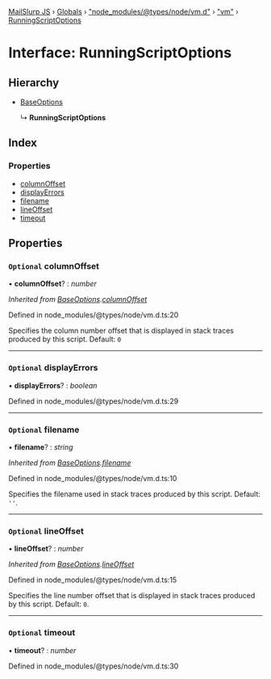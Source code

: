 [MailSlurp JS](../README.md) › [Globals](../globals.md) › ["node_modules/@types/node/vm.d"](../modules/_node_modules__types_node_vm_d_.md) › ["vm"](../modules/_node_modules__types_node_vm_d_._vm_.md) › [RunningScriptOptions](_node_modules__types_node_vm_d_._vm_.runningscriptoptions.md)

# Interface: RunningScriptOptions

## Hierarchy

* [BaseOptions](_node_modules__types_node_vm_d_._vm_.baseoptions.md)

  ↳ **RunningScriptOptions**

## Index

### Properties

* [columnOffset](_node_modules__types_node_vm_d_._vm_.runningscriptoptions.md#optional-columnoffset)
* [displayErrors](_node_modules__types_node_vm_d_._vm_.runningscriptoptions.md#optional-displayerrors)
* [filename](_node_modules__types_node_vm_d_._vm_.runningscriptoptions.md#optional-filename)
* [lineOffset](_node_modules__types_node_vm_d_._vm_.runningscriptoptions.md#optional-lineoffset)
* [timeout](_node_modules__types_node_vm_d_._vm_.runningscriptoptions.md#optional-timeout)

## Properties

### `Optional` columnOffset

• **columnOffset**? : *number*

*Inherited from [BaseOptions](_node_modules__types_node_vm_d_._vm_.baseoptions.md).[columnOffset](_node_modules__types_node_vm_d_._vm_.baseoptions.md#optional-columnoffset)*

Defined in node_modules/@types/node/vm.d.ts:20

Specifies the column number offset that is displayed in stack traces produced by this script.
Default: `0`

___

### `Optional` displayErrors

• **displayErrors**? : *boolean*

Defined in node_modules/@types/node/vm.d.ts:29

___

### `Optional` filename

• **filename**? : *string*

*Inherited from [BaseOptions](_node_modules__types_node_vm_d_._vm_.baseoptions.md).[filename](_node_modules__types_node_vm_d_._vm_.baseoptions.md#optional-filename)*

Defined in node_modules/@types/node/vm.d.ts:10

Specifies the filename used in stack traces produced by this script.
Default: `''`.

___

### `Optional` lineOffset

• **lineOffset**? : *number*

*Inherited from [BaseOptions](_node_modules__types_node_vm_d_._vm_.baseoptions.md).[lineOffset](_node_modules__types_node_vm_d_._vm_.baseoptions.md#optional-lineoffset)*

Defined in node_modules/@types/node/vm.d.ts:15

Specifies the line number offset that is displayed in stack traces produced by this script.
Default: `0`.

___

### `Optional` timeout

• **timeout**? : *number*

Defined in node_modules/@types/node/vm.d.ts:30
